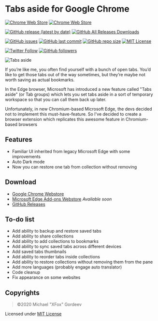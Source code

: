 # Tabs aside for Google Chrome

[![Chrome Web Store](https://img.shields.io/chrome-web-store/users/mgmjbodjgijnebfgohlnjkegdpbdjgin?label=Chrome%20Web%20Store%20downloads)](https://chrome.google.com/webstore/detail/tabs-aside/mgmjbodjgijnebfgohlnjkegdpbdjgin)
[![Chrome Web Store](https://img.shields.io/chrome-web-store/rating/mgmjbodjgijnebfgohlnjkegdpbdjgin)](https://chrome.google.com/webstore/detail/tabs-aside/mgmjbodjgijnebfgohlnjkegdpbdjgin)

[![GitHub release (latest by date)](https://img.shields.io/github/v/release/xfox111/chromiumtabsaside)](https://github.com/xfox111/chromiumtabsaside/releases/latest)
[![GitHub All Releases Downloads](https://img.shields.io/github/downloads/xfox111/chromiumtabsaside/total?label=GitHub%20downloads)](https://github.com/xfox111/chromiumtabsaside/releases/latest)

[![GitHub issues](https://img.shields.io/github/issues/xfox111/chromiumtabsaside)](https://github.com/xfox111/ChromiumTabsAside/issues)
[![GitHub last commit](https://img.shields.io/github/last-commit/xfox111/chromiumtabsaside)](https://github.com/xfox111/ChromiumTabsAside/commits/master)
[![GitHub repo size](https://img.shields.io/github/repo-size/xfox111/chromiumtabsaside?label=repo%20size)](https://github.com/xfox111/ChromiumTabsAside)
[![MIT License](https://img.shields.io/github/license/xfox111/chromiumtabsaside)](https://opensource.org/licenses/MIT)

[![Twitter Follow](https://img.shields.io/twitter/follow/xfox111?style=social)](https://twitter.com/xfox111)
[![GitHub followers](https://img.shields.io/github/followers/xfox111?label=Follow%20@xfox111&style=social)](https://github.com/xfox111)

![Tabs aside](https://xfox111.net/images/TabsAside.png)

If you’re like me, you often find yourself with a bunch of open tabs. You’d like to get those tabs out of the way sometimes, but they’re maybe not worth saving as actual bookmarks.

In the Edge browser, Microsoft has introduced a new feature called "Tabs aside" (or Tab groups) which lets you set tabs aside in a sort of temporary workspace so that you can call them back up later.

Unfortunately, in new Chromium-based Microsoft Edge, the devs decided not to implement this must-have-feature. So I've decided to create a browser extension which replicates this awesome feature in Chromium-based browsers

## Features
- Familiar UI inherited from legacy Microsoft Edge with some improvements
- Auto Dark mode
- Now you can restore one tab from collection without removing

## Download
- [Google Chrome Webstore](https://chrome.google.com/webstore/detail/tabs-aside/mgmjbodjgijnebfgohlnjkegdpbdjgin)
- [Microsoft Edge Add-ons Webstore]() *Available soon*
- [GitHub Releases](https://github.com/xfox111/chromiumtabsaside/releases/latest)

## To-do list
- Add ability to backup and restore saved tabs
- Add ability to share collections
- Add ability to add collections to bookmarks
- Add ability to sync saved tabs across different devices
- Add saved tabs thumbnails
- Add ability to reorder tabs inside collections
- Add ability to restore collections without removing them from the pane
- Add more languages (probably engage auto translator)
- Code cleanup
- Fix appearance on some websites

## Copyrights
> ©2020 Michael "XFox" Gordeev

Licensed under [MIT License](https://opensource.org/licenses/MIT)